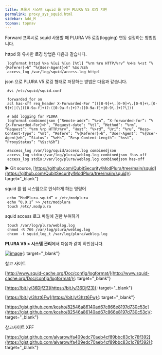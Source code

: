 ```yaml
---
title: 프록시 시스템 squid 를 위한 PLURA V5 로깅 지원
permalink: proxy_sys_squid.html
sidebar: Add_M
topnav: topnav
---
```


Forward 프록시로 squid 사용할 때 PLURA V5 로깅(logging) 연동 설정하는 방법입니다.

 

httpd 와 유사한 로깅 방법은 다음과 같습니다.

     logformat httpd %>a %[ui %[un [%tl] “%rm %ru HTTP/%rv” %>Hs %<st “%{Referer}>h” “%{User-Agent}>h” %Ss:%Sh
     access_log /var/log/squid/access.log httpd

 

json 으로 PLURA V5 로깅 형태로 저장하는 방법은 다음과 같습니다.

     #vi /etc/squid/squid.conf

     forwarded_for on
     acl has-xff req_header X-Forwarded-For ^(([0-9]+\.[0-9]+\.[0-9]+\.[0-9]+)|(\[([0-9a-f]+)?:([0-9a-f:]+)?:([0-9a-f]+|0-9\.]+)?\]))

     # add logging for PLURA
     logformat combinedjson {“Remote-addr”: “%>a”, “X-forwarded-for”: “%{X-Forwarded-For}>h”, “Request-date”: “%tl”, “Method”: “%rm”, “Request”: “%rm %rp HTTP/%rv”, “Host”: “%>rd”, “Uri”: “%ru”, “Resp-Content-Type”: “%mt”, “Refere”: “%{Referer}>h”, “User-Agent”: “%{User-Agent}>h”, “Status”: “%>Hs”, “Resp-Content-Length”: “%<st”, “ProxyStatus”: “%Ss:%Sh”}

     #access_log /var/log/squid/access.log combinedjson
     access_log stdio:/var/log/plura/weblog.log combinedjson !has-xff
     access_log stdio:/var/log/plura/weblog.log combinedjson has-xff

 

▶ Git source, [https://github.com/QubitSecurity/ModPlura/tree/main/squid](https://github.com/QubitSecurity/ModPlura/tree/main/squid){: target="_blank"}

squid 를 웹 시스템으로 인식하게 하는 명령어

     echo “ModPlura-squid” > /etc/modplura
     echo “0.0.1” >> /etc/modplura
     touch /etc/.modplura

 

squid access 로그 파일에 권한 부여하기

     touch /var/log/plura/weblog.log
     chmod -R 766 /var/log/plura/weblog.log
     chcon -t squid_log_t /var/log/plura/weblog.log

 

**PLURA V5 > 시스템 관리**에서 다음과 같이 확인됩니다.

 [![image](/docs/images/Additianal/proxy/1.png)](/docs/images/Additianal/proxy/1.png){: target="_blank"}

 

참고 사이트

[http://www.squid-cache.org/Doc/config/logformat/](http://www.squid-cache.org/Doc/config/logformat/){: target="_blank"}

[https://bit.ly/36DjfZ3](https://bit.ly/36DjfZ3){: target="_blank"}

[https://bit.ly/3hzt6Fw](https://bit.ly/3hzt6Fw){: target="_blank"}

[https://gist.github.com/kosho/82546a86140ad67c866e8197d730c53c](https://gist.github.com/kosho/82546a86140ad67c866e8197d730c53c){: target="_blank"}

 

참고사이트 XFF

[https://gist.github.com/alvarow/fa409edc70aeb4cf89bbc83c1c78f392](https://gist.github.com/alvarow/fa409edc70aeb4cf89bbc83c1c78f392){: target="_blank"}
